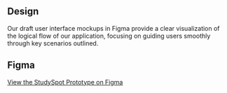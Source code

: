 ## Design
Our draft user interface mockups in Figma provide a clear visualization of the logical flow of our application, focusing on guiding users smoothly through key scenarios outlined.

## Figma 
[View the StudySpot Prototype on Figma](https://www.figma.com/proto/2LGiDpKGa8Q7haHxG6NA87/StudySpot?node-id=4-156&node-type=canvas&t=TenpwCdkvXPgVGRA-1&scaling=min-zoom&content-scaling=fixed&page-id=0%3A1)
